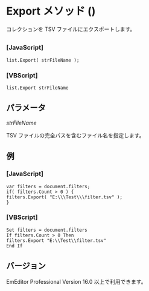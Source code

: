 # Export メソッド ()

コレクションを TSV ファイルにエクスポートします。

## 

### \[JavaScript\]

```
list.Export( strFileName );
```

### \[VBScript\]

```
list.Export strFileName
```

## パラメータ

_strFileName_

TSV ファイルの完全パスを含むファイル名を指定します。

## 例

### \[JavaScript\]

```
var filters = document.filters;
if( filters.Count > 0 ) {
filters.Export( "E:\\\Test\\\filter.tsv" );
}
```

### \[VBScript\]

```
Set filters = document.filters
If filters.Count > 0 Then
filters.Export "E:\\Test\\filter.tsv"
End If
```

## バージョン

EmEditor Professional Version 16.0 以上で利用できます。
